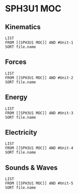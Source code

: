 # SPH3U1 MOC
## Kinematics
```dataview
LIST
FROM [[SPH3U1 MOC]] AND #Unit-1
SORT file.name
```

## Forces
```dataview
LIST
FROM [[SPH3U1 MOC]] AND #Unit-2
SORT file.name
```

## Energy
```dataview
LIST
FROM [[SPH3U1 MOC]] AND #Unit-3
SORT file.name
```


## Electricity
```dataview
LIST
FROM [[SPH3U1 MOC]] AND #Unit-4
SORT file.name
```


## Sounds & Waves
```dataview
LIST
FROM [[SPH3U1 MOC]] AND #Unit-5
SORT file.name
```

